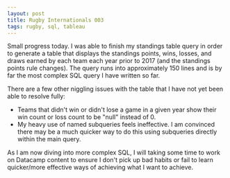 ```yaml
---
layout: post
title: Rugby Internationals 003
tags: rugby, sql, tableau
---
```


Small progress today. I was able to finish my standings table query in order to generate a table that displays the standings points, wins, losses, and draws earned by each team each year prior to 2017 (and the standings points rule changes). The query runs into approximately 150 lines and is by far the most complex SQL query I have written so far. 

There are a few other niggling issues with the table that I have not yet been able to resolve fully:

* Teams that didn't win or didn't lose a game in a given year show their win count or loss count to be "null" instead of 0.
* My heavy use of named subqueries feels ineffective. I am convinced there may be a much quicker way to do this using subqueries directly within the main query. 

As I am now diving into more complex SQL, I will taking some time to work on Datacamp content to ensure I don't pick up bad habits or fail to learn quicker/more effective ways of achieving what I want to achieve.
